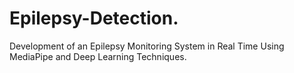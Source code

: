 # Epilepsy-Detection.
Development of an Epilepsy Monitoring System in Real Time Using MediaPipe and  Deep Learning Techniques.
